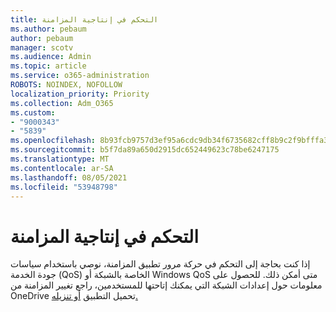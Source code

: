 ```yaml
---
title: التحكم في إنتاجية المزامنة
ms.author: pebaum
author: pebaum
manager: scotv
ms.audience: Admin
ms.topic: article
ms.service: o365-administration
ROBOTS: NOINDEX, NOFOLLOW
localization_priority: Priority
ms.collection: Adm_O365
ms.custom:
- "9000343"
- "5839"
ms.openlocfilehash: 8b93fcb9757d3ef95a6cdc9db34f6735682cff8b9c2f9bfffa38a547326b69e7
ms.sourcegitcommit: b5f7da89a650d2915dc652449623c78be6247175
ms.translationtype: MT
ms.contentlocale: ar-SA
ms.lasthandoff: 08/05/2021
ms.locfileid: "53948798"
---
```

# <a name="control-sync-throughput"></a>التحكم في إنتاجية المزامنة

إذا كنت بحاجة إلى التحكم في حركة مرور تطبيق المزامنة، نوصي باستخدام سياسات جودة الخدمة (QoS) الخاصة بالشبكة أو Windows QoS متى أمكن ذلك. للحصول على معلومات حول إعدادات الشبكة التي يمكنك إتاحتها للمستخدمين، راجع تغيير المزامنة من OneDrive تحميل التطبيق [أو تنزيله.](https://support.office.com/article/71cc69da-2371-4981-8cc8-b4558bdda56e)